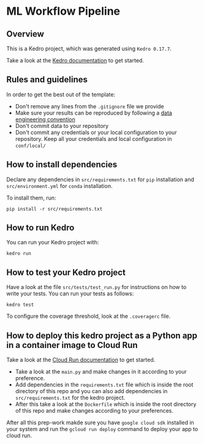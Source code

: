 # ML Workflow Pipeline

## Overview

This is a Kedro project, which was generated using `Kedro 0.17.7`.

Take a look at the [Kedro documentation](https://kedro.readthedocs.io) to get started.

## Rules and guidelines

In order to get the best out of the template:

* Don't remove any lines from the `.gitignore` file we provide
* Make sure your results can be reproduced by following a [data engineering convention](https://kedro.readthedocs.io/en/stable/11_faq/01_faq.html#what-is-data-engineering-convention)
* Don't commit data to your repository
* Don't commit any credentials or your local configuration to your repository. Keep all your credentials and local configuration in `conf/local/`

## How to install dependencies

Declare any dependencies in `src/requirements.txt` for `pip` installation and `src/environment.yml` for `conda` installation.

To install them, run:

```
pip install -r src/requirements.txt
```

## How to run Kedro

You can run your Kedro project with:

```
kedro run
```

## How to test your Kedro project

Have a look at the file `src/tests/test_run.py` for instructions on how to write your tests. You can run your tests as follows:

```
kedro test
```

To configure the coverage threshold, look at the `.coveragerc` file.


## How to deploy this kedro project as a Python app in a container image to Cloud Run 


Take a look at the [Cloud Run documentation](https://cloud.google.com/run/docs/quickstarts/build-and-deploy/deploy-python-service) to get started.

 - Take a look at the `main.py` and make changes in it according to your preference.
 - Add dependencies in the `requirements.txt` file which is inside the root directory of this repo and you can also add dependencies in `src/requirements.txt` for the kedro project.
 - After this take a look at the `Dockerfile` which is inside the root directory of this repo and make changes according to your preferences.

After all this prep-work makde sure you have `google cloud sdk` installed in your system and run the `gcloud run deploy` command to deploy your app to cloud run.
